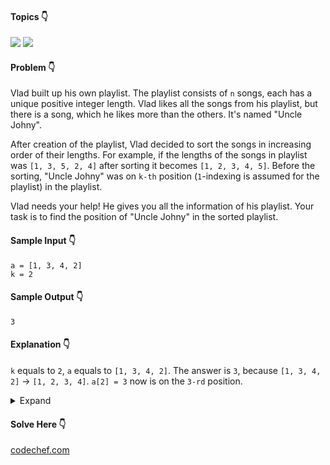 
#### Topics :point_down:
![](https://img.shields.io/badge/-array-wheat) 
![](https://img.shields.io/badge/-math-wheat)

#### Problem :point_down:
Vlad built up his own playlist. The playlist consists of `n` songs, each has a unique positive integer length. Vlad likes all the songs from his playlist, but there is a song, which he likes more than the others. It's named "Uncle Johny".

After creation of the playlist, Vlad decided to sort the songs in increasing order of their lengths. For example, if the lengths of the songs in playlist was `[1, 3, 5, 2, 4]` after sorting it becomes `[1, 2, 3, 4, 5]`. Before the sorting, "Uncle Johny" was on `k-th` position (`1`-indexing is assumed for the playlist) in the playlist.

Vlad needs your help! He gives you all the information of his playlist. Your task is to find the position of "Uncle Johny" in the sorted playlist.
#### Sample Input :point_down:
```
a = [1, 3, 4, 2]
k = 2
```
#### Sample Output :point_down:
```
3
```
#### Explanation :point_down:
`k` equals to `2`, `a` equals to `[1, 3, 4, 2]`. The answer is `3`, because `[1, 3, 4, 2]` &rarr; `[1, 2, 3, 4]`. `a[2] = 3` now is on the `3-rd` position.
<details>
<summary>Expand</summary>

#### Python :point_down:
```py
def solve(a, k):
    s = a[k-1] # song
    a.sort()
    for i in range(len(a)):
        if a[i] == s:
            return (i+1)
```  
#### Time Complexity :point_down:
```
O(n log n)
```
#### Space Complexity :point_down:
```
O(1)
```
#### Python :point_down:
```py
def solve(a, k):
    c = 0
    for i in a:
        if i < a[k-1]:
            c += 1 
            
    return (c + 1) 
```  
#### Time Complexity :point_down:
```
O(n)
```
#### Space Complexity :point_down:
```
O(1)
```
</details>

#### Solve Here :point_down:
[codechef.com](https://www.codechef.com/problems/JOHNY)
